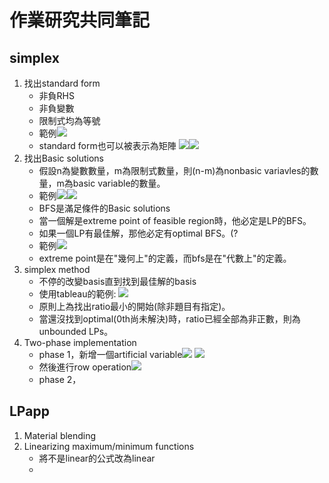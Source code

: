 # 作業研究共同筆記
## simplex
1. 找出standard form
    - 非負RHS
    - 非負變數
    - 限制式均為等號
    - 範例![](https://i.imgur.com/l8aSeIs.jpg)
    - standard form也可以被表示為矩陣
![](https://i.imgur.com/a5VhUZt.jpg)![](https://i.imgur.com/2JpW0wQ.jpg)
2. 找出Basic solutions
    - 假設n為變數數量，m為限制式數量，則(n-m)為nonbasic variavles的數量，m為basic variable的數量。
    - 範例![](https://i.imgur.com/TVmszo6.jpg)![](https://i.imgur.com/ZCE9Jyy.jpg)
    - BFS是滿足條件的Basic solutions
    - 當一個解是extreme point of feasible region時，他必定是LP的BFS。
    - 如果一個LP有最佳解，那他必定有optimal BFS。(?
    - 範例![](https://g0vhackmd.blob.core.windows.net/g0v-hackmd-images/upload_50db8b236a0ebf4c5f4163463661f50d)
    - extreme point是在"幾何上"的定義，而bfs是在"代數上"的定義。
3. simplex method
    - 不停的改變basis直到找到最佳解的basis
    - 使用tableau的範例:
    ![](https://g0vhackmd.blob.core.windows.net/g0v-hackmd-images/upload_7f54480ead097ab6e15486f0e1eb65d0)
    - 原則上為找出ratio最小的開始(除非題目有指定)。
    - 當還沒找到optimal(0th尚未解決)時，ratio已經全部為非正數，則為unbounded LPs。
4. Two-phase implementation
    - phase 1，新增一個artificial variable![](https://g0vhackmd.blob.core.windows.net/g0v-hackmd-images/upload_d9041bc5dccd803da1c10332698ae065)
![](https://g0vhackmd.blob.core.windows.net/g0v-hackmd-images/upload_474e1b8192a189ee3e7ac974a8be2aab)
    - 然後進行row operation![](https://g0vhackmd.blob.core.windows.net/g0v-hackmd-images/upload_71b039aae1ef53b1f17491dee5460fc3)
    - phase 2，

## LPapp
1. Material blending
2. Linearizing maximum/minimum functions
    - 將不是linear的公式改為linear
    - 

